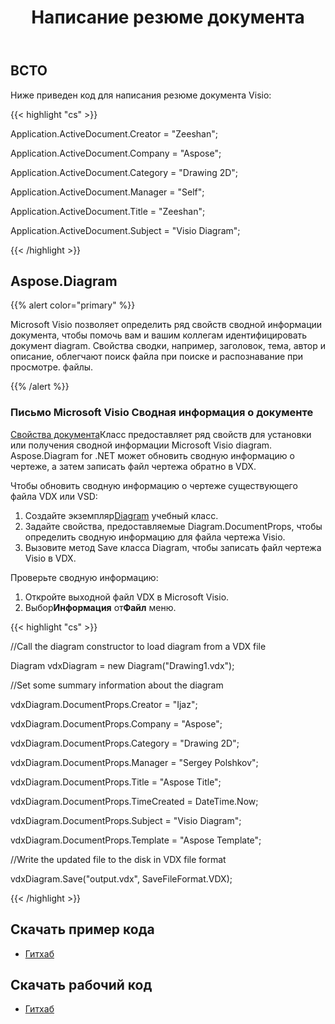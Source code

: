 ﻿---
title: Написание резюме документа
type: docs
weight: 70
url: /ru/net/writing-document-summary/
---
## **ВСТО**
Ниже приведен код для написания резюме документа Visio:

{{< highlight "cs" >}}

  Application.ActiveDocument.Creator = "Zeeshan";

 Application.ActiveDocument.Company = "Aspose";

 Application.ActiveDocument.Category = "Drawing 2D";

 Application.ActiveDocument.Manager = "Self";

 Application.ActiveDocument.Title = "Zeeshan";

 Application.ActiveDocument.Subject = "Visio Diagram";


{{< /highlight >}}
## **Aspose.Diagram**
{{% alert color="primary" %}} 

Microsoft Visio позволяет определить ряд свойств сводной информации документа, чтобы помочь вам и вашим коллегам идентифицировать документ diagram. Свойства сводки, например, заголовок, тема, автор и описание, облегчают поиск файла при поиске и распознавание при просмотре. файлы.

{{% /alert %}} 
### **Письмо Microsoft Visio Сводная информация о документе**
[Свойства документа](https://reference.aspose.com/diagram/net/aspose.diagram/documentproperties)Класс предоставляет ряд свойств для установки или получения сводной информации Microsoft Visio diagram. Aspose.Diagram for .NET может обновить сводную информацию о чертеже, а затем записать файл чертежа обратно в VDX.

Чтобы обновить сводную информацию о чертеже существующего файла VDX или VSD:

1.  Создайте экземпляр[Diagram](https://reference.aspose.com/diagram/net/aspose.diagram/diagram) учебный класс.
1. Задайте свойства, предоставляемые Diagram.DocumentProps, чтобы определить сводную информацию для файла чертежа Visio.
1. Вызовите метод Save класса Diagram, чтобы записать файл чертежа Visio в VDX.

Проверьте сводную информацию:

1. Откройте выходной файл VDX в Microsoft Visio.
1.  Выбор**Информация** от**Файл** меню.

{{< highlight "cs" >}}

  //Call the diagram constructor to load diagram from a VDX file

 Diagram vdxDiagram = new Diagram("Drawing1.vdx");

 //Set some summary information about the diagram

 vdxDiagram.DocumentProps.Creator = "Ijaz";

 vdxDiagram.DocumentProps.Company = "Aspose";

 vdxDiagram.DocumentProps.Category = "Drawing 2D";

 vdxDiagram.DocumentProps.Manager = "Sergey Polshkov";

 vdxDiagram.DocumentProps.Title = "Aspose Title";

 vdxDiagram.DocumentProps.TimeCreated = DateTime.Now;

 vdxDiagram.DocumentProps.Subject = "Visio Diagram";

 vdxDiagram.DocumentProps.Template = "Aspose Template";

 //Write the updated file to the disk in VDX file format

 vdxDiagram.Save("output.vdx", SaveFileFormat.VDX);


{{< /highlight >}}
## **Скачать пример кода**
- [Гитхаб](https://github.com/aspose-diagram/Aspose.Diagram-for-.NET/releases/tag/AsposeDiagramVsVSTOv1.1)
## **Скачать рабочий код**
- [Гитхаб](https://github.com/aspose-diagram/Aspose.Diagram-for-.NET/tree/master/Plugins/Aspose.Diagram%20Vs%20VSTO%20Visio/Code%20Comparison%20of%20Common%20Features/Writing%20Document%20Summary)
